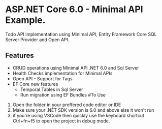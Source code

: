# ASP.NET Core 6.0 - Minimal API Example.

Todo API implementation using Minimal API, Entity Framework Core SQL Server Provider and Open API.


## Features
* CRUD operations using Minimal API .NET 6.0 and Sql Server
* Health Checks implementation for Minimal APIs
* Open API - Support for Tags
* EF Core new features 
	- Temporal Tables in Sql Server
	- Run migration using EF Bundles
#To Use
1. Open the folder in your preffered code editor or IDE
2. Make sure your .NET SDK version is 6.0 and above else it won't run
3. if you're using VSCode then quickly use the keyboard shortcut Ctrl+fn+f5 to open the project in debug mode.
